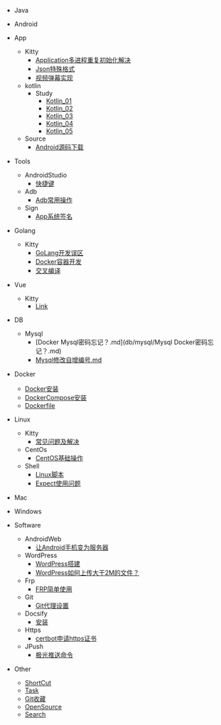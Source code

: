 [//]: # (侧边栏)

- Java

- Android
- App
    - Kitty
        - [Application多进程重复初始化解决](android/app/kitty/Application多进程重复初始化解决.md)
        - [Json特殊格式](android/app/kitty/Json特殊格式.md)
        - [视频弹幕实现](android/app/kitty/视频弹幕实现.md)
    - kotlin
        - Study
            - [Kotlin_01](android/kotlin/study/Kotlin_01.md)
            - [Kotlin_02](android/kotlin/study/Kotlin_02.md)
            - [Kotlin_03](android/kotlin/study/Kotlin_03.md)
            - [Kotlin_04](android/kotlin/study/Kotlin_04.md)
            - [Kotlin_05](android/kotlin/study/Kotlin_05.md)
    - Source
        - [Android源码下载](android/source/Android源码下载.md)
- Tools
    - AndroidStudio
        - [快捷键](android/tools/androidstudio/快捷键.md)
    - Adb
        - [Adb常用操作](android/tools/adb/Adb常用操作.md)
    - Sign
        - [App系统签名](android/tools/sign/App签名.md)

- Golang
    - Kitty
        - [GoLang开发误区](golang/kitty/GoLang开发误区.md)
        - [Docker容器开发](golang/kitty/Docker容器开发.md)
        - [交叉编译](golang/kitty/交叉编译.md)

- Vue
    - Kitty
        - [Link](vue/kitty/link/链接.md)

- DB
    - Mysql
        - [Docker Mysql密码忘记？.md](db/mysql/Mysql Docker密码忘记？.md)
        - [Mysql修改自增编号.md](db/mysql/Mysql修改自增编号.md)

- Docker
    - [Docker安装](docker/Docker安装.md)
    - [DockerCompose安装](docker/DockerCompose安装.md)
    - [Dockerfile](docker/Dockerfile.md)

- Linux
    - Kitty
        - [常见问题及解决](linux/kitty/常见问题及解决.md)
    - CentOs
        - [CentOS基础操作](linux/centos/CentOS基础操作.md)
    - Shell
        - [Linux脚本](linux/shell/Linux脚本.md)
        - [Expect使用问题](linux/shell/Expect使用问题.md)

- Mac

- Windows

- Software
    - AndroidWeb
      - [让Android手机变为服务器](software/androidweb/让Android手机变为服务器.md)
    - WordPress
        - [WordPress搭建](software/wordpress/WordPress搭建.md)
        - [WordPress如何上传大于2M的文件？](software/wordpress/WordPress如何上传大于2M的文件？.md)
    - Frp
        - [FRP简单使用](software/frp/FRP简单使用.md)
    - Git
        - [Git代理设置](software/git/Git代理设置.md)
    - Docsify
        - [安装](software/docsify/安装.md)
    - Https
        - [certbot申请https证书](software/https/centbot/certbot申请https证书.md)
    - JPush
        - [极光推送命令](software/jpush/极光推送命令.md)
- Other
    - [ShortCut](other/shortcut/快捷方式.md)
    - [Task](other/task/近期任务.md)
    - [Git收藏](other/github/Git项目收藏.md)
    - [OpenSource](other/opensource/开源项目收藏.md)
    - [Search](other/search/搜索引擎使用技巧.md)